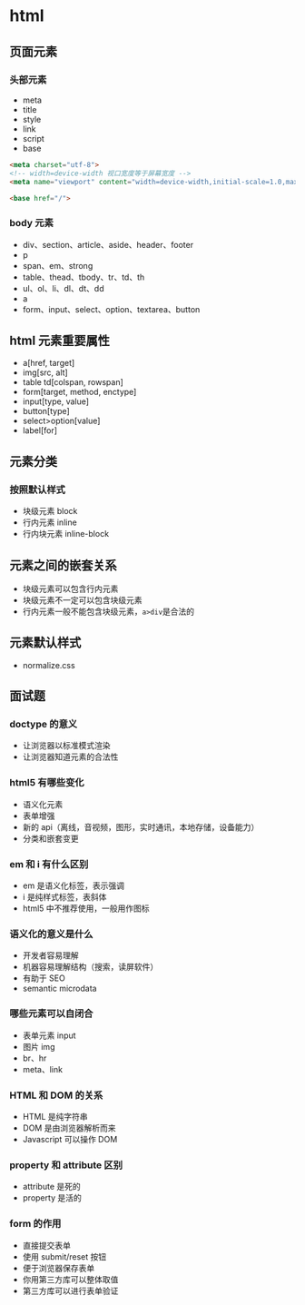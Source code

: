 # html

## 页面元素

### 头部元素

* meta
* title
* style
* link
* script
* base

```html
<meta charset="utf-8">
<!-- width=device-width 视口宽度等于屏幕宽度 -->
<meta name="viewport" content="width=device-width,initial-scale=1.0,maximum-scale=1.0,user-scalable=no">

<base href="/">
```

### body 元素

* div、section、article、aside、header、footer
* p
* span、em、strong
* table、thead、tbody、tr、td、th
* ul、ol、li、dl、dt、dd
* a
* form、input、select、option、textarea、button

## html 元素重要属性

* a[href, target]
* img[src, alt]
* table td[colspan, rowspan]
* form[target, method, enctype]
* input[type, value]
* button[type]
* select>option[value]
* label[for]

## 元素分类

### 按照默认样式

* 块级元素 block
* 行内元素 inline
* 行内块元素 inline-block

## 元素之间的嵌套关系

* 块级元素可以包含行内元素
* 块级元素不一定可以包含块级元素
* 行内元素一般不能包含块级元素，`a>div`是合法的

## 元素默认样式

* normalize.css

## 面试题

### doctype 的意义

* 让浏览器以标准模式渲染
* 让浏览器知道元素的合法性

### html5 有哪些变化

* 语义化元素
* 表单增强
* 新的 api（离线，音视频，图形，实时通讯，本地存储，设备能力）
* 分类和嵌套变更

### em 和 i 有什么区别

* em 是语义化标签，表示强调
* i 是纯样式标签，表斜体
* html5 中不推荐使用，一般用作图标

### 语义化的意义是什么

* 开发者容易理解
* 机器容易理解结构（搜索，读屏软件）
* 有助于 SEO
* semantic microdata

### 哪些元素可以自闭合

* 表单元素 input
* 图片 img
* br、hr
* meta、link

### HTML 和 DOM 的关系

* HTML 是纯字符串
* DOM 是由浏览器解析而来
* Javascript 可以操作 DOM

### property 和 attribute 区别

* attribute 是死的
* property 是活的

### form 的作用

* 直接提交表单
* 使用 submit/reset 按钮
* 便于浏览器保存表单
* 你用第三方库可以整体取值
* 第三方库可以进行表单验证